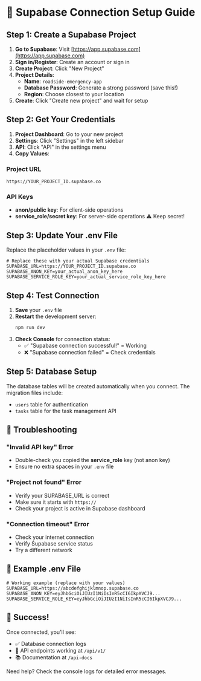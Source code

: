 # 🚀 Supabase Connection Setup Guide

## Step 1: Create a Supabase Project

1. **Go to Supabase**: Visit [https://app.supabase.com](https://app.supabase.com)
2. **Sign in/Register**: Create an account or sign in
3. **Create Project**: Click "New Project"
4. **Project Details**:
   - **Name**: `roadside-emergency-app`
   - **Database Password**: Generate a strong password (save this!)
   - **Region**: Choose closest to your location
5. **Create**: Click "Create new project" and wait for setup

## Step 2: Get Your Credentials

1. **Project Dashboard**: Go to your new project
2. **Settings**: Click "Settings" in the left sidebar
3. **API**: Click "API" in the settings menu
4. **Copy Values**:

### Project URL
```
https://YOUR_PROJECT_ID.supabase.co
```

### API Keys
- **anon/public key**: For client-side operations
- **service_role/secret key**: For server-side operations ⚠️ Keep secret!

## Step 3: Update Your .env File

Replace the placeholder values in your `.env` file:

```env
# Replace these with your actual Supabase credentials
SUPABASE_URL=https://YOUR_PROJECT_ID.supabase.co
SUPABASE_ANON_KEY=your_actual_anon_key_here
SUPABASE_SERVICE_ROLE_KEY=your_actual_service_role_key_here
```

## Step 4: Test Connection

1. **Save** your `.env` file
2. **Restart** the development server:
   ```bash
   npm run dev
   ```
3. **Check Console** for connection status:
   - ✅ "Supabase connection successful!" = Working
   - ❌ "Supabase connection failed" = Check credentials

## Step 5: Database Setup

The database tables will be created automatically when you connect. The migration files include:
- `users` table for authentication
- `tasks` table for the task management API

## 🔧 Troubleshooting

### "Invalid API key" Error
- Double-check you copied the **service_role** key (not anon key)
- Ensure no extra spaces in your `.env` file

### "Project not found" Error  
- Verify your SUPABASE_URL is correct
- Make sure it starts with `https://`
- Check your project is active in Supabase dashboard

### "Connection timeout" Error
- Check your internet connection
- Verify Supabase service status
- Try a different network

## 📝 Example .env File

```env
# Working example (replace with your values)
SUPABASE_URL=https://abcdefghijklmnop.supabase.co
SUPABASE_ANON_KEY=eyJhbGciOiJIUzI1NiIsInR5cCI6IkpXVCJ9...
SUPABASE_SERVICE_ROLE_KEY=eyJhbGciOiJIUzI1NiIsInR5cCI6IkpXVCJ9...
```

## 🎉 Success!

Once connected, you'll see:
- ✅ Database connection logs
- 🎯 API endpoints working at `/api/v1/`
- 📚 Documentation at `/api-docs`

Need help? Check the console logs for detailed error messages.